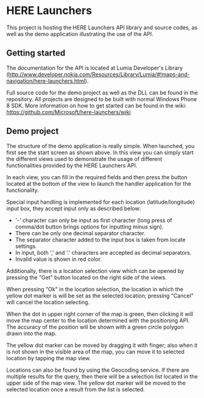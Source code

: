HERE Launchers
==============

This project is hosting the HERE Launchers API library and source codes, as well
as the demo application illustrating the use of the API.

Getting started
-------------------------------------------------------------------------------

The documentation for the API is located at Lumia Developer's Library
(http://www.developer.nokia.com/Resources/Library/Lumia/#!maps-and-navigation/here-launchers.html).

Full source code for the demo project as well as the DLL can be found in the
repository. All projects are designed to be built with normal Windows Phone 8
SDK. More information on how to get started can be found in the wiki:
https://github.com/Microsoft/here-launchers/wiki

Demo project
-------------------------------------------------------------------------------

The structure of the demo application is really simple. When launched, you first
see the start screen as shown above. In this view you can simply start the
different views used to demonstrate the usage of different functionalities
provided by the HERE Launchers API.

In each view, you can fill in the required fields and then press the button
located at the bottom of the view to launch the handler application for the
functionality.

Special input handling is implemented for each location (latitude/longitude)
input box, they accept input only as described below:

* '-' character can only be input as first character (long press of comma/dot
  button brings options for inputting minus sign).
* There can be only one decimal separator character.
* The separator character added to the input box is taken from locate settings.
* In input, both ',' and '.' characters are accepted as decimal separators.
* Invalid value is shown in red color. 

Additionally, there is a location selection view which can be opened by pressing
the "Get" button located on the right side of the views.

When pressing "Ok" in the location selection, the location in which the yellow
dot marker is will be set as the selected location; pressing "Cancel" will
cancel the location selecting.

When the dot in upper right corner of the map is green, then clicking it will
move the map center to the location determined with the positioning API. The
accuracy of the position will be shown with a green circle polygon drawn into
the map.

The yellow dot marker can be moved by dragging it with finger; also when it is
not shown in the visible area of the map, you can move it to selected location
by tapping the map view.

Locations can also be found by using the Geocoding service. If there are
multiple results for the query, then there will be a selection list located in
the upper side of the map view. The yellow dot marker will be moved to the
selected location once a result from the list is selected.
